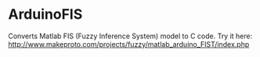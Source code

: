 # ArduinoFIS
Converts Matlab FIS (Fuzzy Inference System) model to C code. Try it here: http://www.makeproto.com/projects/fuzzy/matlab_arduino_FIST/index.php
